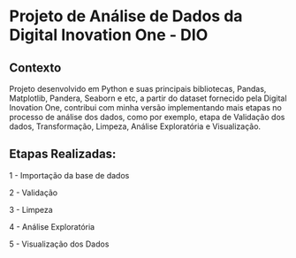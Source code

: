 # Projeto de Análise de Dados da Digital Inovation One - DIO

## Contexto
Projeto desenvolvido em Python e suas principais bibliotecas, Pandas, Matplotlib, Pandera, Seaborn e etc,  a partir do dataset fornecido pela Digital Inovation One, contribui com minha versão implementando mais etapas no processo de análise dos dados, como por exemplo, etapa de Validação dos dados, Transformação, Limpeza, Análise Exploratória e Visualização.

## Etapas Realizadas:

1 - Importação da base de dados

2 - Validação

3 - Limpeza

4 - Análise Exploratória

5 - Visualização dos Dados




